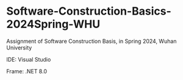 # Software-Construction-Basics-2024Spring-WHU
Assignment of Software Construction Basis, in Spring 2024, Wuhan University

IDE: Visual Studio

Frame: .NET 8.0

